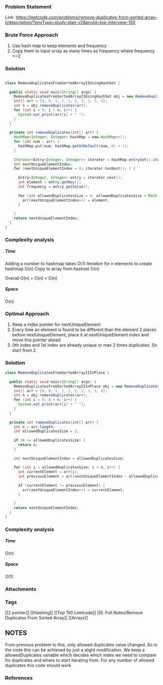 ### Problem Statement

Link: https://leetcode.com/problems/remove-duplicates-from-sorted-array-ii/description/?envType=study-plan-v2&envId=top-interview-150

### Brute Force Approach
1. Use hash map to keep elements and frequency
2. Copy them to input array as many times as frequency where frequency <=2

### Solution
```java
  
class RemoveDuplicatesFromSortedArrayIIUsingHashSet {  
  
  public static void main(String[] args) {  
    RemoveDuplicatesFromSortedArrayIIUsingHashSet obj = new RemoveDuplicatesFromSortedArrayIIUsingHashSet();  
    int[] arr = {0, 0, 1, 1, 1, 2, 2, 3, 3, 4};  
    int n = obj.removeDuplicates(arr);  
    for (int i = 0; i < n; i++) {  
      System.out.print(arr[i] + " ");  
    }  
  }  
  
  private int removeDuplicates(int[] arr) {  
    HashMap<Integer, Integer> hashMap = new HashMap<>();  
    for (int num : arr) {  
      hashMap.put(num, hashMap.getOrDefault(num, 0) + 1);  
    }  
  
    Iterator<Entry<Integer, Integer>> iterator = hashMap.entrySet().iterator();  
    int nextUniqueElementIndex;  
    for (nextUniqueElementIndex = 0; iterator.hasNext(); ) {  
        
      Entry<Integer, Integer> entry = iterator.next();  
      int element = entry.getKey();  
      int frequency = entry.getValue();  
        
      for (int allowedDuplicatesSize = 0; allowedDuplicatesSize < Math.min(2, frequency); allowedDuplicatesSize++) {  
        arr[nextUniqueElementIndex++] = element;  
      }  
        
    }  
    return nextUniqueElementIndex;  
  }  
}
```

### Complexity analysis
##### Time
Adding a number to hashmap takes O(1)
Iteration for n elements to create hashmap O(n)
Copy to array from hashset O(n)

Overall O(n) + O(n) = O(n)

##### Space
O(n)

### Optimal Approach
1. Keep a index pointer for nextUniqueElement
2. Every time an element is found to be different than the element 2 places before nextUniqueElement, place it at nextUniqueElement index and move this pointer ahead
3. 0th index and 1st index are already unique or max 2 times duplicates. So start from 2

### Solution
```java
class RemoveDuplicatesFromSortedArrayIIInPlace {  
  
  public static void main(String[] args) {  
    RemoveDuplicatesFromSortedArrayIIInPlace obj = new RemoveDuplicatesFromSortedArrayIIInPlace();  
    int[] arr = {0, 0, 1, 1, 1, 2, 2, 3, 3, 4};  
    int n = obj.removeDuplicates(arr);  
    for (int i = 0; i < n; i++) {  
      System.out.print(arr[i] + " ");  
    }  
  }  
  
  private int removeDuplicates(int[] arr) {  
    int n = arr.length;  
    int allowedDuplicatesSize = 2;  
  
    if (n <= allowedDuplicatesSize) {  
      return n;  
    }  
  
    int nextUniqueElementIndex = allowedDuplicatesSize;  
  
    for (int i = allowedDuplicatesSize; i < n; i++) {  
      int currentElement = arr[i];  
      int previousElement = arr[nextUniqueElementIndex - allowedDuplicatesSize];  
  
      if (currentElement != previousElement) {  
        arr[nextUniqueElementIndex++] = currentElement;  
      }  
  
    }  
    return nextUniqueElementIndex;  
  }  
}
```

### Complexity analysis
##### Time
O(n)

##### Space
O(1)

### Attachments


### Tags
[[2 pointer]]
[[Hashing]]
[[Top 150 Leetcode]]
[[6. Full Notes/Remove Duplicates From Sorted Array]]
[[Arrays]]


## NOTES

From previous problem to this, only allowed duplicates value changed. So in the code this can be achieved by just a slight modification. We keep a allowedDuplicates variable which decides which index we need to compare for duplicates and where to start iterating from. For any number of allowed duplicates this code should work

### References